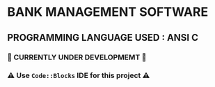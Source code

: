 # BANK MANAGEMENT SOFTWARE
## PROGRAMMING LANGUAGE USED : ANSI C
### :red_circle: CURRENTLY UNDER DEVELOPMEMT :red_circle:
### :warning: Use `Code::Blocks` IDE for this project :warning: